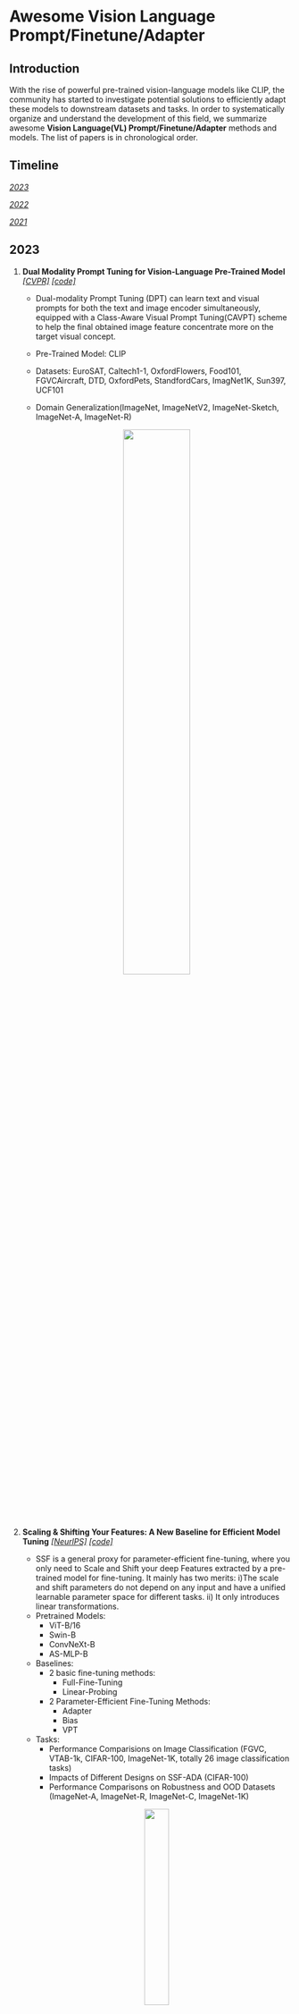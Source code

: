 # Awesome Vision Language Prompt/Finetune/Adapter

## Introduction
With the rise of powerful pre-trained vision-language models like CLIP, the community has started to investigate potential solutions to efficiently adapt these models to downstream datasets and tasks. In order to systematically organize and understand the development of this field, we summarize awesome **Vision Language(VL) Prompt/Finetune/Adapter** methods and models. The list of papers is in chronological order.

## Timeline

[*2023*](#2023)

[*2022*](#2022)

[*2021*](#2021)

## 2023

1.  ****Dual Modality Prompt Tuning for Vision-Language Pre-Trained Model**** [*[CVPR]*](https://arxiv.org/abs/2208.08340) [*[code]*](https://github.com/fanrena/DPT)
    - Dual-modality Prompt Tuning (DPT) can learn text and visual prompts for both the text and image encoder simultaneously, equipped with a Class-Aware Visual Prompt Tuning(CAVPT) scheme to help the final obtained image feature concentrate more on the target visual concept.
    
    - Pre-Trained Model: CLIP
    
    - Datasets: EuroSAT, Caltech1-1, OxfordFlowers, Food101, FGVCAircraft, DTD, OxfordPets, StandfordCars, ImagNet1K, Sun397, UCF101
    
    - Domain Generalization(ImageNet, ImageNetV2, ImageNet-Sketch, ImageNet-A, ImageNet-R) 
    <p align="center"><img width="50%" src="https://github.com/Hodasia/Awesome-Vision-Language-Finetune/blob/main/img/Untitled.png" /></p>
    
2.  ****Scaling & Shifting Your Features: A New Baseline for Efficient Model Tuning**** [*[NeurlPS]*](https://arxiv.org/abs/2210.08823) [*[code]*](https://github.com/dongzelian/SSF) 
    - SSF is a general proxy for parameter-efficient fine-tuning, where you only need to Scale and Shift your deep Features extracted by a pre-trained model for fine-tuning. It mainly has two merits: i)The scale and shift parameters do not depend on any input and have a unified learnable parameter space for different tasks. ii) It only introduces linear transformations.
    - Pretrained Models:
        - ViT-B/16
        - Swin-B
        - ConvNeXt-B
        - AS-MLP-B
    - Baselines:
        - 2 basic fine-tuning methods:
            - Full-Fine-Tuning
            - Linear-Probing
        - 2 Parameter-Efficient Fine-Tuning Methods:
            - Adapter
            - Bias
            - VPT
    - Tasks:
        - Performance Comparisions on Image Classification (FGVC, VTAB-1k, CIFAR-100, ImageNet-1K, totally 26 image classification tasks)
        - Impacts of Different Designs on SSF-ADA (CIFAR-100)
        - Performance Comparisons on Robustness and OOD Datasets (ImageNet-A, ImageNet-R, ImageNet-C, ImageNet-1K)
    <p align="center"><img width="30%" src="https://github.com/Hodasia/Awesome-Vision-Language-Finetune/blob/main/img/Untitled%201.png" /></p>
    
3.  ****Debiasing Vision-Language Models via Biased Prompts**** [*[arXiv]*](https://arxiv.org/abs/2302.00070) [*[code]*](https://github.com/chingyaoc/debias_vl)
    - Debias_VL is a general approach for self-debiasing foundation vision-language models by projecting out biased directions in the text embedding.
    
    - Pre-Trained Model: CLIP
    
    - Experiments
    
        - Discriminative models(zero-shot classifier, text-image retrieval)
        
        - Generative models(text-to-image)

    <p align="center"><img width="50%" src="https://github.com/Hodasia/Awesome-Vision-Language-Finetune/blob/main/img/Untitled%202.png" /></p>

4.  ****PLOT: Prompt Learning with Optimal Transport for Vision-Language Models**** [*[ICLR]*](https://arxiv.org/abs/2210.01253) [*[code]*](https://github.com/CHENGY12/PLOT)
    - PLOT is a prompt model based on CLIP and CoOp that uses optimal transport (OT) theory and two-stage optimization to learn multiple comprehensive prompts for describing different features of a category.
    - Pretrained Model: 
        - CLIP
        - CoOp
    - Task: 
        - few-shot recognition (Caltech101, ImageNet, OxfoldPets, StanfordCars, Flowers102, Food101, FGVCAircraft, DTD,  EuroSAT, UCF101, sun397)
        - domain generalization (ImageNet, ImageNetV2, ImageNet-Sketch, ImageNet-A, ImageNet-R).
    
    <p align="center"><img width="50%" src="https://github.com/Hodasia/Awesome-Vision-Language-Finetune/blob/main/img/Untitled%203.png" /></p>
    
5. ****VoLTA: Vision-Language Transformer with Weakly-Supervised Local-Feature Alignment**** [*[arXiv]*](https://arxiv.org/abs/2210.04135)
    - VoLTA (Vision-Language Transformer with weakly-supervised local-feature Alignment) is only utilizes image-caption data but achieves fine-grained region-level image understanding, eliminating the use of expensive box annotations.
    
    - Foundational Objective: Barlow Twins
    
    - Pre-Training & Downstream datasets: COCO, ImageNet, VOC07, LVIS, NLVR, Flicker30k
    
    <p align="center"><img width="50%" src="https://github.com/Hodasia/Awesome-Vision-Language-Finetune/blob/main/img/Untitled%204.png" /></p>
    
6. ****CLIP-ViP: Adapting Pre-trained Image-Text Model to Video-Language Representation Alignment**** [*[ICLR]*](https://arxiv.org/abs/2209.06430) [*[code]*](https://github.com/microsoft/XPretrain/tree/main/CLIP-ViP)
    - CLIP-ViP model is proposed in three aspects:
    
        - adopt an image captioning model instead of using video captioning model
        
        - equip with Video Proxy mechanism
        
        - use Omnisource Cross-modal Learning(OCL)
    - Preliminary:
    
        - post-pretraining with different data-scale
        
        - pre-trained models: CLIP-ViT-B/32, CLIP4Clip
            
        - dataset: WebVid-2.5M, HD-VILA-100M, HD-VILA-10M, MSR-VTT
            
    - language domain gap with downstream data
        
        - datasets: MSR-VTT, DiDeMo, HD-VILA-100M, webVid-2.5M, MS-COCO, Conceptual Caption 12M
            
        - pre-trained model: CLIP
    - Tasks:
    
        - Video-Text Post-Pretrainig(HD-VILA-100M)
        
        - Fine-tuning Training(MSR-VTT, DiDeMo, LSMDC, ActivityNet)
    
    <p align="center"><img width="50%" src="https://github.com/Hodasia/Awesome-Vision-Language-Finetune/blob/main/img/Untitled%205.png" /></p>
    
7. ****SgVA-CLIP: Semantic-guided Visual Adapting of Vision-Language Models for Few-shot Image Classification**** [*[arXiv]*](https://arxiv.org/abs/2211.16191)
    - Semantic-Guided Visual Adapting (SgVA) extends vision-language pre-trained models to produce discriminative adapted visual features with the guidance of the fine-grained cross-modal knowledge learned by the pre-trained model.
    
    - Baselines and Benchmarks
    
        - PEMnE-BMS\*, HCTransformers, CLIP_LP+LN, P>M>F, cluster-FSL, PT+MAP, EPNet and EASY(miniImagenet and tieredImagenet)
        
        - Zero-shot CLIP, CoOp, CLIP-Adapter, ProGrad(ImageNet, StandfordCars, UCF101, Caltech101, Flowers102, SUN397, DTD, EuroSAT, FGVCAircraft, OxfordPets, Food101)
    
    <p align="center"><img width="50%" src="https://github.com/Hodasia/Awesome-Vision-Language-Finetune/blob/main/img/Untitled%206.png" /></p>
    
8. ****Understanding and Mitigating Overfitting in Prompt Tuning for Vision-Language Models**** [*[arXiv]*](https://arxiv.org/abs/2211.02219) [*[code]*](https://tinyurl.com/mpe64f89)
    - Subspace Prompt Tuning(SubPT) and Novel Feature Learner(NFL) boost the performance of CoOp and outperform the state-of-art CoCoOp approach
    
        - SubPT projects the gradients in back-propagation onto the low-rank subspace spanned by the early-stage gradient flow eigenvectors durning the entire training process and successfully eliminate the overfitting problem.
        
        - NFL enhances the generalization ability of the learned prompts onto novel categories beyond the training set, needless of image training data.
        
    - Pre-Trained Model: CoOp
    
    - Tasks:
    
        - Datasets(ImageNet, Caltech101, Oxford Pets, Stanford Cars, Flowers 102, Food 101, FGVC Aircraft, SUN 397, DTD, EuroSAT, UCF 101)
        
        - Base-to-Novel Generalization(first half of categories as base classes and the second half as novel classes within each dataset)
        
        - Domain Generalization(source domain: ImagNet, target domain: ImageNet-V2, ImageNet-Sketch, ImageNet-A, ImageNet-R)
    
    <p align="center"><img width="50%" src="https://github.com/Hodasia/Awesome-Vision-Language-Finetune/blob/main/img/Untitled%207.png" /></p>
    
9. ****Re-ViLM: Retrieval-Augmented Visual Language Model for Zero and Few-Shot Image Captioning**** [*[arXiv]*](https://arxiv.org/abs/2302.04858)
    - Retrieval-augmented Visual Language Model (Re-ViLM) supports retrieving the relevant knowledge from the external database for zero and in-context few-shot image-to-text generations.
    
    - Baseline: Flamingo
    
    - Benchmarks: MSCOCO, Flickr30k, NoCaps 
    
    <p align="center"><img width="50%" src="https://github.com/Hodasia/Awesome-Vision-Language-Finetune/blob/main/img/Untitled%208.png" /></p>
    
10. ****VoP: Text-Video Co-operative Prompt Tuning for Cross-Modal Retrieval**** [*[CVPR]*](https://arxiv.org/abs/2211.12764) [*[code]*](https://github.com/bighuang624/VoP)
    - Text-Video Co-operative Prompt Tuning is an end-to-end framework with both video and text prompts introducing, offering position-specific, context-specific and function-specific video prompt.
    
    - Pre-Trained Model: CLIP
    
    - Benchmarks: MSR-VTT, DiDeMo, ActivityNet, LSMDC
    
    <p align="center"><img width="50%" src="https://github.com/Hodasia/Awesome-Vision-Language-Finetune/blob/main/img/Untitled%209.png" /></p>
    
11. ****Contrastive Prompt Tuning Improves Generalization in Vision-Language Models**** [*[ICLR]*](https://openreview.net/forum?id=g4JB0ksCrKe)
    - Contrastive Prompt Tuning(CPT) can augment the standard cross-entropy loss with two additional contrastive loss terms driven by a hypothesis that contrastive losses can improve generalization by making the model output invariant to small input perturbations.
    
    - Pre-Trained Model: CLIP
    
    - Datasets:ImageNet, Caltech101, OxfordPets, StanfordCars, Flowers102, Food101, FGVCAircraft, SUN397, DTD, DuroSAT, UCF101, ImageNetV2, ImageNet-Sketch, ImageNet-A, ImageNet-R
    
    - Baselines: Zero-shot CLIP, CoOp, CoCoOp, CLIP-Adapter, Tip-Adapter
    
    <p align="center"><img width="50%" src="https://github.com/Hodasia/Awesome-Vision-Language-Finetune/blob/main/img/Untitled%2010.png" /></p>
    
12. ****Vision Transformer Adapter for Dense Predictions**** [*[ICLR]*](https://arxiv.org/abs/2205.08534) [*[code]*](https://github.com/czczup/ViT-Adapter)
    - Vision Transformer Adapter(ViP-Adapter) introduces vision-specific inductive biases into the plain ViT (3 tailored modules: spatial prior, spatial feature injector, multi-scale feature extractor) and develops an adapter to close the performance gap between the plain ViT and vision-specific backbones for dense prediction tasks.
    
    - Backbone: Plain ViT
    
    - Benchmarks: MMDetection, COCO, ADE20K
    
    <p align="center"><img width="50%" src="https://github.com/Hodasia/Awesome-Vision-Language-Finetune/blob/main/img/Untitled%2011.png" /></p>
    
13. ****T2I-Adapter: Learning Adapters to Dig out More Controllable Ability for Text-to-Image Diffusion Models**** [*[arXiv]*](https://arxiv.org/abs/2302.08453) [*[code]*](https://github.com/TencentARC/T2I-Adapter)
    - T2I-Adapter can well align the internal knowledge of T2I models and external control signals with a low training cost, providing more accurate controllable guidance to existing T2I models while not affecting their original generation ability.
    
    - Pre-Trained Model: Stable Diffusion (SD)
    
    - Tasks:
    
        - Sketch Map: COCO
        
        - Semantic Segmentation Map: COCO_Stuff
        
        - Keypoints Map: LAION-AESTHETICS, MMPose
    
    <p align="center"><img width="50%" src="https://github.com/Hodasia/Awesome-Vision-Language-Finetune/blob/main/img/Untitled%2012.png" /></p>
    
14. ****Debiased Fine-Tuning for Vision-language Models by Prompt Regularization**** [*[arXiv]*](https://arxiv.org/abs/2301.12429)
    - Prompt Regularization(ProReg)can fine-tune the resultant model, neither biased towards the pretrained knowledge which is represented with the “soft“ label of the downstream data nor towards the downstream knowledge which is formulated as the ground-truth annotations in downstream tasks.
    
    - Pre-Trained Models: CLIP, ViLT
    
    - Tasks:
    
        - image classification: BAR, NICO, PACS, DomainNet
        
        - visual question answering: VQA-CP
    
    <p align="center"><img width="50%" src="https://github.com/Hodasia/Awesome-Vision-Language-Finetune/blob/main/img/Untitled%2013.png" /></p>
    
15. ****Fine-tuned CLIP Models are Efficient Video Learners**** [*[CVPR]*](https://arxiv.org/abs/2212.03640) [*[code]*](https://github.com/muzairkhattak/ViFi-CLIP)
    - Video Finetuned CLIP (ViFi-CLIP) is a simple but strong baseline for adapting image-based CLIP to video-specific tasks and also proposes a two-stage ‘bridge and prompt‘ approach to first bridge the modality gap through fine-tuning followed by prompt learning in both visual and language branches of the CLIP model for low-data regimes.
    
    - Pre-Trained Model: ViT-B/16 based CLIP
    
    - Benchmarks: Kinetics-400 and 600, HMDB-51, UCF-101, Something Something V2(SSv2) 
    
    <p align="center"><img width="30%" src="https://github.com/Hodasia/Awesome-Vision-Language-Finetune/blob/main/img/Untitled%2014.png" /></p>
16. ****Multimodality Helps Unimodality: Cross-Modal Few-Shot Learning with Multimodal Models**** [*[CVPR]*](https://arxiv.org/abs/2301.06267) [*[code]*](https://github.com/linzhiqiu/cross_modal_adaptation)
    - The cross-modal adaptation approach treats examples from different modalities as additional few-shot examples, encoding different modalities to the same representation space.
    
    - Pre-trained Models:
    
        - CLIP
        
        - AudioCLIP
        
    - Task:
    
        - Vision-Language Adaption(Caltech101, OxfordPets, StanfordCars, Flowers102, Food101, FGVCAircraft, SUN397, DTD, EuroSAT, UCF101)
        
        - Vision-Audio Adaption(ImageNet, ESC-50)
    <p align="center"><img width=50% src="https://github.com/linzhiqiu/cross_modal_adaptation/blob/main/assets/methodology.png" /></p>
17. ****Not All Features Matter: Enhancing Few-Shot CLIP with Adaptive Prior Refinement**** [*[arXiv]*](https://arxiv.org/pdf/2304.01195.pdf)[*[code]*](https://github.com/yangyangyang127/APE)
    - Adaptive Prior Refinement method (APE) directly utilizes the refined cache model for inference and explore the trilateral affinities  between the text image, the refined cache model and textual representations for robust training-free recognition.
    
    - Training-required APE-T simply trains lightweight category residuals on top other than costly fine-tuning the entire cache model.
    
    - Pre-Trained Models:
    
        - CLIP
        
        - CoOp
        
        - Tip-Adapter
        
    - Tasks
    
        - Comprehensive Evaluation(ImageNet, Caltech101, DTD, EuroSAT, FGVCAircraft, Flowers102, Food101, OxfordPets, StandfordCars, SUN397, UCF101)
        
        - Generalization Ability(ImageNet-V2, ImageNet-Sketch)
    <p align="center"><img width=50% src="https://github.com/yangyangyang127/APE/raw/main/framework.png" /></p>
18. ****Exploring Vision-Language Models for Imbalanced Learning**** [*[arXiv]*](https://arxiv.org/pdf/2304.01457.pdf) [*[code]*](https://github.com/Imbalance-VLM/Imbalance-VLM)
    - Imbalance-VLM uses supervised imbalanced methods in conjunction with VLMs to improve the performance of VLMs on tail classes, incorporating lightweight decoder after the ViT of VLMs to save memory and capture subtle features for tail classes.
    
    - Pre-Trained Models:
    
        - CLIP
        
        - Laion-CLIP
        
    - Datasets(ImageNet-LT, Places-LT, iNaturalist2018)
    <p align="center"><img width=50% src="https://github.com/Imbalance-VLM/Imbalance-VLM/raw/master/main-figure.png" /></p>
19. ****Prompt Pre-Training with Twenty-Thousand Classes for Open-Vocabulary Visual Recognition**** [*[arXiv]*](https://arxiv.org/pdf/2304.04704.pdf) [*[code]*](https://github.com/amazon-science/prompt-pretraining)
    - POMP is a memory and computation efficient model and enables the learned prompt to condense semantic information for a rich set of visual concepts with over twenty-thousand classes.
    
    - Backbone: CLIP(ViT/B-16)
    
    - Dataset: ImageNet-21K
    <p align="center"><img width=50% src="https://github.com/amazon-science/prompt-pretraining/raw/main/docs/main_figure.png" /></p>
20. ****Chain of Thought Prompt Tuning for Vision-Language Models**** [*[arXiv]*] (https://arxiv.org/pdf/2304.07919.pdf)
    - Chain of Thought for prompt tuning combines visual and textual embeddings in vision domain and is consistent with the human learning paradigm, providing unique insight in vision domain.
    
    - Pre-Trained Model: CLIP
    
    - Datasets: ImageNet, Caltech101, OxfordPets, StanfordCars, Flowers102, Food101, FGVCAircraft, SUN39, UCF101, DTD, EuroSAT
    
    - Tasks
    
        - Base-to-New Generalization
        
        - Cross-dataset Evaluation
        
        - Domain Gneralization
        
        - Image-Text Retrieval
        
        - Visual Question Answering
    <p align="center"><img width="50%" src="https://github.com/Hodasia/Awesome-Vision-Language-Finetune/blob/main/img/Untitiled95.jpg" /></p>
21. ****Visual Instruction Tuning**** [*[arXiv]*](https://arxiv.org/pdf/2304.08485.pdf) [*[code]*](https://llava-vl.github.io/)
    - Large Language and Vision Assistant (LLaVA) is an end-to-end trained large multimodal model that connects the open-set visual  encoder of CLIP and large language models (LLM) for general purpose visual and language understanding.
    
    - Pre-Trained Model: CLIP
    
    - GPT-assisted Visual Instruction Data Generation: leverage language only GPT-4 or ChatGPT as the strong teacher to create instruction0following data involving visual content
    
        - Conversation
        
        - Detailed Description
        
        - Complex Reasoning
     <p align="center"><img width="50%" src="https://llava-vl.github.io/images/llava_arch.png" /></p>
22. ****Towards Robust Prompt on Vision-Language Models**** [*[arXiv]*](https://arxiv.org/pdf/2304.08479.pdf)
    - Robust Prompt Learning(ProL) improves robustness to both base and novel classes by integrating multi-scale features of an image into the prompt compared to existing in-context learning (IcoL) and ProL approaches, which is motivated by the robust multi-scale network architecture.
    
    - VLM: MEGMA(visual encoder NF_RN20x16 and language model GPT-Neo)
    
    - Datasets:
    
        - in-distribution data:ImageNet-1k
        
        - out-of-distribution(OOD) data: ImageNet-V2(re-collected ImageNet-like images), ImageNet-R(rendition images), ImageNet-C(natural corrupted images), ImageNet-S(sketch images), ImageNet-A(natural adversarial images)
    <p align="center"><img width="50%" src="https://github.com/Hodasia/Awesome-Vision-Language-Finetune/blob/main/img/Untitled96.jpg" /></p>
    
23. ****Progressive Visual Prompt Learning with Contrastive Feature Re-formation**** [*[arXiv]*](https://arxiv.org/pdf/2304.08386.pdf)
    - Progressive Visual Prompt (ProVP) demonstrates the effectiveness of visual prompts in V-L pre-trained models. It also prevents the serious deviation of the prompted visual feature form CLIP visual feature distribution.
    
    - Pre-Trained Model: CLIP
    
    - Tasks:
    
        - Few-Shot Learning(train on 1,2,4,8,shots and test on full test sets)
        
        - Base-to-Novel Generalization(train on 16 shots )
        
        - Datasets(11 benchmarks:ImageNet, Caltech101, FGVCAircraft, Flowers102, Food101, OxfordPets, StandfordCars, EuroSAT, DTD, SUN397, UCF101)
    <p align="center"><img width="50%" src="https://github.com/Hodasia/Awesome-Vision-Language-Finetune/blob/main/img/Untitled97.jpg" /></p>
24.****Improving Visual Prompt Tuning for Self-supervised Vision Transformers**** [*[ICML]*](https://arxiv.org/pdf/2306.05067.pdf) [*[code]*](https://github.com/ryongithub/GatedPromptTuning)
  - The authors propose a simple yet effective method that learns a gate for each ViT block to adjust its intervention into the prompt tokens, with which prompt tokens are selectively influenced by blocks that require steering for task adaptation.
    
  - Tasks:
    
       - Image Classification:FGVC(CUB, Oxford Flowers, Stanford Cars, Stanford Dogs, NABirds), VTAB-1K(Natural, Specialized, Structured) benchmark
        
       - Semantic Segmentation: ADE20K benchmark and SETR-PUP segmentation model.
        
   - Self-supervised Vision Transformers: MAE, MoCo pretrained on ImageNet-1K
    <p align="center"><img width="30%" src="https://github.com/Hodasia/Awesome-Vision-Language-Finetune/blob/main/img/Untitled98.jpg" /></p>
    

## 2022

1. **Learning to Prompt for Continual Learning** [*[CVPR]*](https://arxiv.org/abs/2112.08654) [*[code]*](https://github.com/google-research/l2p)
    - Learning to dynamically prompt(L2P) is a novel continual learning framework based on prompts for continual learning, providing a new mechanism to tackle contiunal learning challenges through learning a prompt pool memory space, which are served as parameterized “instructions“ for pre-trained models to learn tasks sequentially.
    
    - Datasets
    
        - class-incremental setting: Split CIFAR-100, CIFAR-10, MNIST, Fashion-MNIST, SVHN, notMNIST
        
        - domain-incremental setting: CORe50
        
        - task-agnostic setting: Gaussian scheduled CIFAR-100
    
    <p align="center"><img width="50%" src="https://github.com/Hodasia/Awesome-Vision-Language-Finetune/blob/main/img/Untitled%2015.png" /></p>
    
2. **Visual Prompt Tuning** [*[ECCV]*](https://arxiv.org/abs/2203.12119) [*[code]*](https://github.com/kmnp/vpt)
    - Visual Prompt Tuning (VPT) introduces a small amount of task-specific learnable parameters into the input space while freezing the entire pre-trained Transformer backbone during downstream training.
    
    - Pre-trained Model: Vision Transformers(ViT) and Swin Transformers(Swin)
    
    - Tasks:
    
        - FGVC(5 benchmarked Fine-Grained Visual Classification): CUB-200-2011, NABirds, Oxford Flowers, Stanford Dogs, Stanford Cars
        
        - VTAB-1k(19 diverse visual classification): Natural, Specialized and Structured Groups.
    
    <p align="center"><img width="50%" src="https://github.com/Hodasia/Awesome-Vision-Language-Finetune/blob/main/img/Untitled%2016.png" /></p>
    
3. **Unified Vision and Language Prompt Learning** [*[CVPR]*](https://arxiv.org/abs/2210.07225) [*[code]*](https://github.com/yuhangzang/UPT)
    - Unified Prompt Tuning(UPT) learns a tiny neural network to jointly optimize prompts across different modalities and thus presents a unified prompt method for VL models to tune both visual and text modality representations.
    
    - Baselines: Zero-shot CLIP, Single-modal Prompt Tuning(CoOp, CoCoOp, VPT)
    
    - Tasks:
    
        - Few-Shot Learning(ImageNet, Caltech101, OxfordPets, StanfordCars, Flowers102, Food101, FGVC-Aircraft, SUN397, UCF101, DTD, EuroSAT)
        
        - Domain Generalization(ImageNet, ImageNet-V2, ImageNet-Sketch, ImageNet-A, ImageNet-R)
    
    <p align="center"><img width="50%" src="https://github.com/Hodasia/Awesome-Vision-Language-Finetune/blob/main/img/Untitled%2017.png" /></p>
    
4. ****AdaptFormer: Adapting Vision Transformers for Scalable Visual Recognition**** [*[NeurlPS]*](https://arxiv.org/abs/2205.13535) [*[code]*](https://github.com/ShoufaChen/AdaptFormer)
    - AdaptFormer can adapt vision transformers to a large variety of downstream visual recognition tasks and avoid catastrophic interference with each other.It also introduces lightweight modules that only add less that 2% extra parameters to a ViT.
    
    - Pre-Trained Backbone:
    
        - Vision Transformer(ViT)
        
        - Image:supervised pre-trained model(ImageNet-21k), self0supervised model(MAE)
        
        - Video: supervised and self-supervised pre-trained models(VideoMAE)
        
    - Downstream tasks:
    
        - Image Domain(CIFAR-100, SVHN, Food-101)
        
        - Video domain(SSv2, HDMB51)
    
    <p align="center"><img width="50%" src="https://github.com/Hodasia/Awesome-Vision-Language-Finetune/blob/main/img/Untitled%2018.png" /></p>
    
5. ****Neural Prompt Search**** [*[arXiv]*](https://arxiv.org/abs/2206.04673) [*[code]*](https://github.com/ZhangYuanhan-AI/NOAH)
    - The concept of Neural Prompt Search (NOAH) is a novel approach that learns, for large vision models like Adapter, LoRA and VPT, the optimal design of prompt modules through a neural architecture search (NAS) algorithm, specifically for each downstream dataset.
    
    - Baselines:
    
        - Adapter(language models)
        
        - LoRA(language models)
        
        - VPT(vision models)
        
    - Tasks:
    
        - VTAB-1k(clustered into Natural Specialized and Structured groups)
        
        - Few-shot learning(Food101, OxfordFlowers102, StandfordCars, OxfordPets, FGVCAircraft)
        
        - Domain Generalization(ImageNet, ImageNetV2, ImageNet-Sketch, ImageNet-A, ImageNet-R)
    
    <p align="center"><img width="50%" src="https://github.com/Hodasia/Awesome-Vision-Language-Finetune/blob/main/img/Untitled%2019.png" /></p>
    
6. ****Convolutional Bypasses Are Better Vision Transformer Adapters**** [*[arXiv]*](https://arxiv.org/abs/2207.07039) [*[code]*](https://github.com/JieShibo/PETL-ViT)
    - Convolutional Bypasses(Convpass) is an effective parameter-efficient transfer learning(PETL)method which leverages trainable convolutional blocks as bypasses to adapt pretrained ViT to downstream visual tasks.
    
    - Tasks
    
        - Transfer Learning
        
            - Datasets: VTAB-1K
            
            - Baselines: Full finetuning, Linear evaluation, VPT, Adapter, Adaptformer, LoRA, NOAH
            
        - Few-Shot Learning(FGVCAircraft, OxfordPets, Food101, StanfordCars, OxfordFlowers102)
        
        - Domain Generalization
        
            - Datasets:ImageNet-1K, ImageNet-V2, ImageNet-Sketch, ImageNet-A, ImageNet-R
            
            - Baselines: CLIP, CoOp, CoCoOp, Tip-Adapter-F
    <table><tr>
        <td>
            <img src="https://github.com/Hodasia/Awesome-Vision-Language-Finetune/blob/main/img/Untitled%2020.png" border=0/></p>
        </td>
        <td>
            <img src="https://github.com/Hodasia/Awesome-Vision-Language-Finetune/blob/main/img/Untitled%2021.png" border=0/></p>
        </td>
    </tr></table>
         
7. ****Conv-Adapter: Exploring Parameter Efficient Transfer Learning for ConvNets**** [*[arXiv]*](https://arxiv.org/abs/2208.07463)
    - Conv-Adapter is a light-weight and plug-and-play PET module designed for ConvNets in CV tasks,  along with four adapting variants and following tow design dimensions - transferability and parameter efficiency.
    
    - Tasks:
    
        - Datasets:VTAB-1k and FGVC
        
        - Transferability: Full Fine-tuning, Linear Probing Bias Tuning, Visual Prompt Tuning
        
        - Universality: ResNet50, ConvNext-B, ConvNext-L, CLIP MoCov3
        
        - Few-shot Classification:ResNet50, ConvNext-B
        
        - Object Detection and Semantic Segmentation: ResNet50, ConvNext-S
    
    <p align="center"><img width="50%" src="https://github.com/Hodasia/Awesome-Vision-Language-Finetune/blob/main/img/Untitled%2022.png" /></p>
    
8. ****ST-Adapter: Parameter-Efficient Image-to-Video Transfer Learning**** [*[NeurlPS]*](https://arxiv.org/abs/2206.13559) [*[code]*](https://github.com/linziyi96/st-adapter)
    - Parameter-effiicient Spatio-Temporal Adapter(ST-Adapter) is capable of extracting and leveraging the pre-trained knowledge of a large image model to achieve superior video understanding at a small parameter cost while is also easy to implement and friendly to deployment by grounding all the primitive on standard operators.
    
    - Datasets: Kinetics-400, Something-Something-v2, Epic-Kitchens-100
    
    - Pre-trained model: ViT
    
    <p align="center"><img width="50%" src="https://github.com/Hodasia/Awesome-Vision-Language-Finetune/blob/main/img/Untitled%2023.png" /></p>
    
9. ****Parameter-efficient Model Adaptation for Vision Transformers**** [*[arXiv]*](https://arxiv.org/abs/2203.16329)
    - The parameter-efficient model adaptation framework first selects submodules by measuring local intrinsic dimensions and then projects them into subspace for further decomposition via a novel Kronecker Adaptation(KAdaptation) method.
    
    - Baselines: ViTs
    
    - Tasks:
    
        - Few-shot: ELEVATER benchmark
        
        - full-shot: CIFAR10, CIFAR100, SUN397, DTD, STL10, FGVCAircraft, FER2013
    
    <p align="center"><img width="50%" src="https://github.com/Hodasia/Awesome-Vision-Language-Finetune/blob/main/img/Untitled%2024.png" /></p>
    
10. ****VL-Adapter: Parameter-Efficient Transfer Learning for Vision-and-Language Tasks**** [*[CVPR]*](https://arxiv.org/abs/2112.06825) [*[code]*](https://github.com/ylsung/VL_adapter)
    - The authors benchmark different types of parameter-efficient training techniques(Adapter, Hyperformer and Compacter) for diverse challenging downstream image-text and video-text tasks and analyze the freezing CLIP.
    
    - V&L Models: VL-BART, VL-T5
    
    - Datasets:
    
        - image-text: VQAv2, GQA, NLVR2, MSCOCO
        
        - video-text: VALUE, TVQA, How2QA, TVC, YC2C
    
    <p align="center"><img width="50%" src="https://github.com/Hodasia/Awesome-Vision-Language-Finetune/blob/main/img/Untitled%2025.png" /></p>
    
11. ****Prompt Vision Transformer for Domain Generalization**** [*[arXiv]*](https://arxiv.org/abs/2208.08914)
    - Domain generalization algorithm DoPrompt for vision transformers with Domain Prompt Learning(DPL) and Prompt Adatper Learning(PAL) embed the knowledge of source domains in domain prompts for target domain prediction.
    
    - Baseline: ERM with ViT backbone
    
    - Datasets: PACS, VLCS, OfficeHome, DomainNet
    
    <p align="center"><img width="50%" src="https://github.com/Hodasia/Awesome-Vision-Language-Finetune/blob/main/img/Untitled%2026.png" /></p>     
12. ****Visual Prompt Tuning for Generative Transfer Learning**** [*[arXiv]*](https://arxiv.org/abs/2210.00990)
    - Generative visual transfer learning framework for vision transformers with prompt tuning proposes a prompt token generator design and a prompt engineering method for image synthesis.
    
    - Tasks
    
        - Baselines: GAN-based generative transfer learning methods
        
        - Generative Transfer on visual task adaptation benchmark(VTAB):Caltech-101, CIFAR-100, SUN397, SVHN, Flowers102, Pet, DTD, EuroSAT, Resisc45, Patch Camelyon, Diabetic Retinopathy, Kitti, Smallnorb (azimuth, elevation), Dsprites (x position, orientation), Clevr (object distance, count), DMLab
        
        - Few-shot Generative Transfer
        
            - NAR transformer
            
            - Dataset: Places, ImageNet, Animal Face
    
    <p align="center"><img width="30%" src="https://github.com/Hodasia/Awesome-Vision-Language-Finetune/blob/main/img/Untitled%2027.png" /></p>
    
13. ****Learning Domain Invariant Prompt for Vision-Language Models**** [*[arXiv]*](https://arxiv.org/abs/2212.04196)
    - MetaPrompt directly generates domain invariant prompt generalizable to unseen domains  by proposing a episodic prompt tuning algorithm.
    
    - Pre-trained model: CLIP
    
    - Tasks:
    
        - base-to-new generalization: ImageNet, Caltech101, OxfordPets, StanfordCars, Flowers102, Food101, FGVCAircraft, SUN397, UCF101, DTD, EuroSAT
        
        - conventional domain generalization: DomainBed(VLCS, PACS, OfficeHome, DomainNE)
    
    <p align="center"><img width="50%" src="https://github.com/Hodasia/Awesome-Vision-Language-Finetune/blob/main/img/Untitled%2028.png" /></p>
    
14. ****Domain-Unified Prompt Representations for Source-Free Domain Generalization**** [*[arXiv]*](https://arxiv.org/abs/2209.14926) [*[code]*](https://github.com/muse1998/Source-Free-Domain-Generalization)
    - Source-free domain generalization(SFDG) method achieves domain generalization(DG) for visual tasks by learning domain-unified text encodings.
    
    - Pretrained Model: CLIP
    
    - Dataset: PACS, VLCS, OfficeHome, TerraIncognita, DomainNet
    
    <p align="center"><img width="50%" src="https://github.com/Hodasia/Awesome-Vision-Language-Finetune/blob/main/img/Untitled%2029.png" /></p>
    
15. ****Prompt-Matched Semantic Segmentation**** [*[arXiv]*](https://arxiv.org/abs/2208.10159)
    - Stage-wise Prompt-Matched Framework is proposed to effectively and efficiently fine-tune those pre-trained foundation backbones with frozen parameters.Plus, a lightweight SPM is introduced to progressively learn reasonable visual prompts between different stages of the backbone through a recurrent mechanism.
    
    - Downstream Datasets: ADE20k, Vaihingen, CHASE-DB1, STARE
    
    - Backbone Network: ReNet-101(pretrained on ImageNet-1K)
    
    <p align="center"><img width="50%" src="https://github.com/Hodasia/Awesome-Vision-Language-Finetune/blob/main/img/Untitled%2030.png" /></p>
    
16. ****Visual Prompting via Image Inpainting**** [*[arXiv]*](https://arxiv.org/abs/2209.00647)
    - The authors provide a new dataset that allows a model to learn grid structures which are given a few examples of task inputs and outputs and a query image without any labeling, task descriptions, or any additional information about the grid structure.
    
    - Models and Baselines: VQGAN, BEiT, MAE 
    
    <p align="center"><img width="50%" src="https://github.com/Hodasia/Awesome-Vision-Language-Finetune/blob/main/img/Untitled%2031.png" /></p>
    
17. ****Unleashing the Power of Visual Prompting At the Pixel Level**** [*[arXiv]*](https://arxiv.org/abs/2212.10556) [*[code]*](https://github.com/UCSC-VLAA/EVP)
    - Enhanced Visual Prompting(EVP) includes two designs: first, the authors treat the prompt as an extra and independent learnable component. Second, they re-introduce input diversity and gradient normalization which often used in building transferable adversarial examples into visual prompting.
    
    - Baselines:
    
        - TP (text prompting)=zero-shot in CLIP
        
        - VP,
        
        - VPT,
        
        - LP (linear probing): uses a linear layer as the classification head
        
        - FT (fully fine-tuning):updates all parameters of the backbone and the classification head
        
    - Datasets:
    
        - classification datasets: CIFAR100, CIFAR10, Flowers102, Food101, EuroSAT, SUN397, SVHN, DTD, OxfordPets, Resisc45, CLEVR, and DMLab
        
        - out-of-distribution datasets: Camelyon17, FMoW, and iWildCAM
        
        - corruption datasets: CIFAR100-C and CIFAR10-C
    
    <p align="center"><img width="50%" src="https://github.com/Hodasia/Awesome-Vision-Language-Finetune/blob/main/img/Untitled%2032.png" /></p>
    
18. ****Exploring Visual Prompts for Adapting Large-Scale Models**** [*[arXiv]*](https://arxiv.org/abs/2203.17274) [*[code]*](http://hjbahng.github.io/visual_prompting)
    - The authors demonstrates that visual prompting is particularly effective for CLIP and robust to distributions shift, achieving performance competitive with standard linear probes.
    
    - Pre-trained Models:
    
        - Instagram-pretrained ResNeXt (Instagram)
        
        - Big Transfer (BiT-M)
        
        - ResNet trained on ImageNet-1k (RN50)
        
        - CLIP
        
    - Baselines:fine-tuning, linear probes, and text prompting (i.e., zero-shot transfer)
    
    - Datasets
    
        - CIFAR100, CIFAR10, Flowers102, Food101, EuroSAT, SUN397, DTD, UCF101, SVHN , OxfordPets, Resisc45, and CLEVR
        
        - 3 image classification datasets in WILDS: Camelyon17, FMoW, and iWildCAM
    
    <p align="center"><img width="50%" src="https://github.com/Hodasia/Awesome-Vision-Language-Finetune/blob/main/img/Untitled%2033.png" /></p>
    
19. ****Visual Prompt Tuning for Test-time Domain Adaptation**** [*[arXiv]*](https://arxiv.org/abs/2210.04831)
    - To tackle the test-time adaptation(TTA) problem, Data-efficient Prompt Tuning(DePT) is proposed with 2 key ingredients: first, visual prompts are plugged into the ViT and only tunes source-initialized prompts during adaptation. Second, DePT bootstraps the source representation to the target domain by memory bank-based online pseudo-labeling.
    
    - Domain Adaptation Benchmarks:
    
        - VisDA-C
        
        - ImageNet-C
        
        - DomainNet-126
        
    - Backbone: ViT-B
    
    - Baselines
    
        - UDA: DANN, CDAN, CAN, SWD, MCC
        
        - TTA: Tent, SHOT, CFA, AdaContrast
    
    <p align="center"><img width="50%" src="https://github.com/Hodasia/Awesome-Vision-Language-Finetune/blob/main/img/Untitled%2034.png" /></p>
    
20. ****Test-Time Prompt Tuning for Zero-Shot Generalization in Vision-Language Models**** [*[NeurlPS]*](https://arxiv.org/abs/2209.07511) [*[code]*](https://azshue.github.io/TPT)
    - Test-Time Prompt Tuning (TPT）can learn adaptive prompt on the fly with a single test sample in a zero-shot manner, and confidence selection is a simple plug-and-play module of TPT for image classification.
    
    - Pre-Trained Model: CLIP
    
    - Tasks:
    
        - Robustness to Natural Distribution Shifts: ImageNet-V2, ImageNet-A, ImageNet-R, ImageNet-Sketch
        
        - Cross-Datasets Generalization: Flower102, OxfordPets,  SUN397, DTD, Food101,StanfordCars, Aircraft, UCF101, EuroSAT, Caltech101
        
        - Contest-dependent Visual Reasoning on Bongard-HOI
    
    <p align="center"><img width="50%" src="https://github.com/Hodasia/Awesome-Vision-Language-Finetune/blob/main/img/Untitled%2035.png" /></p>
    
21. ****Prompt Generation Networks for Efficient Adaptation of Frozen Vision Transformers**** [*[arXiv]*](https://arxiv.org/abs/2210.06466) [*[code]*](https://github.com/jochemloedeman/PGN)
    - Prompt Generation Network (PGN) generates input-dependent visual prompts by sampling  items from a learned Token Library.
    
    - Pre-Trained Model: CLIP
    
    - Datasets: CIFAR100&CIFAR10, Oxford Flowers, Food101, EuroSAT, SUN397, UCF101, SVHN, Oxford-IIIT Pets, DTD, RESISC, CLEVR
    
    <p align="center"><img width="50%" src="https://github.com/Hodasia/Awesome-Vision-Language-Finetune/blob/main/img/Untitled%2036.png" /></p>
    
22. **Multitask Vision-Language Prompt Tuning** [*[arXiv]*](https://arxiv.org/abs/2211.11720) [*[code]*](https://github.com/sIncerass/MVLPT)
    - Multitask vision-language prompt tuning (MVLPT) framework incorporates cross-task knowledge into prompt tuning for vision-language models, incuding multitask prompt initialization and multitask prompt adaptation.
    
    - Pre-Trained Model: CLIP
    
    - Source Tasks: ImageNet, Caltech101, OxfordPets, StanfordCars, Flowers102, Food101, FGVCAircraft, SUN397, UDF101, DTD, EuroSAT
        
    - Target Tasks: 12 non-overlapped tasks in ELEVATER as Hateful Memes, PatchCamelyon, Rendered-SST2, KITTI Distance, FER 2013, CIFAR-10/100, VOC 2007 Classification, Country-211, MNIST, GTSRB, and Resisc45
    
    <p align="center"><img width="50%" src="https://github.com/Hodasia/Awesome-Vision-Language-Finetune/blob/main/img/Untitled%2037.png" /></p>
    
23. ****Prompt Tuning with Soft Context Sharing for Vision-Language Models**** [*[arXiv]*](https://arxiv.org/abs/2208.13474)
    - Soft Context Sharing for Prompt Tuning(SoftCPT) can fine-tune pre-trained vision-language models on multiple target few-shot tasks, which consists of a novel meta network that transforms task name to prompt vector.
    
    - A new few-shot fashion classification dataset is constructed to test the effectiveness of multi-task prompt tuning in real industrial scenario.
    
    - Pre-Trained Model: CLIP
    
    - Datasets: General-10, Plant-6, Fashion-20
    
    <p align="center"><img width="50%" src="https://github.com/Hodasia/Awesome-Vision-Language-Finetune/blob/main/img/Untitled%2038.png" /></p>
    
24. ****Learning to Prompt for Vision-Language Models**** [*[IJCV]*](https://arxiv.org/abs/2109.01134) [*[code]*](https://github.com/KaiyangZhou/CoOp)
    - Based on continuous prompt learning and  provided 2 implementations that handle different tasks, Context Optimization(CoOp) models a prompt’s context words with learnable vectors while the entire pre-trained parameters are kept fixed, improving the deployment efficiency compared with proposed vision-language models.
    - Pretrained Models: CLIP
    - Tasks
        - Few-Shot Learning(ImageNet, Caltech101, OxfordPets, StanfordCars, Flowers102, Food101, FGVCAircraft, SUN397, DTD, EuroSAT, UCF101)
        - Domain Generalization(ImageNet, ImageNetV2, ImageNet-Sketch, ImageNet-A, ImageNet-R)
    
    <p align="center"><img width="50%" src="https://github.com/Hodasia/Awesome-Vision-Language-Finetune/blob/main/img/Untitled%2039.png" /></p>
    
25. ****Language-Aware Soft Prompting for Vision & Language Foundation Models**** [*[arXiv]*](https://arxiv.org/abs/2210.01115)
    - Language-Aware Soft Prompting (LASP) learning method enforces the learned prompts to be correctly classified with respect to the hand-engineered ones by means of a cross-entropy regularization loss. The authors also propose LASP+ by training LASP with virtual classes by including, during training, class names for which no visual samples are available.
    
    - Pre-Trained Model: CLIP
    
    - Datasets: ImageNet, Caltech101, Oxford-Pets, Stanford Cars, Flowers102, Food101, FGVC Aircraft, SUN397, DTD, EuroSAT  and UCF-101.
    
    <p align="center"><img width="50%" src="https://github.com/Hodasia/Awesome-Vision-Language-Finetune/blob/main/img/Untitled%2040.png" /></p>
    
26. ****Supporting Vision-Language Model Inference with Causality-pruning Knowledge Prompt**** [*[arXiv]*](https://arxiv.org/abs/2205.11100)
    - Causality-pruning Knowledge Prompt(CapKP) derives label-related semantic information by retrieving an ontological knowledge graph and introduces causality-pruning by following the first principle of Granger causality.
    
    - Few-Shot Learning
    
        - Datasets: ImageNet, Caltech101, StandfordCars, FGVCAircraft, Flowers102, OxfordPets, Food101, SUN397, UCF101, DTD, and EuroSAT
        
        - Baselines: CLIP, CoOp
        
    - Domain Generalization
    
        - Datasets: ImageNetV2, ImageNet-Sketch, ImageNet-A and ImageNet-R
    
    <p align="center"><img width="50%" src="https://github.com/Hodasia/Awesome-Vision-Language-Finetune/blob/main/img/Untitled%2041.png" /></p>
    
27. ****Learning to Prompt for Open-Vocabulary Object Detection with Vision-Language Model**** [*[CVPR]*](https://arxiv.org/abs/2203.14940) [*[code]*](https://github.com/dyabel/detpro)
    - Detection prompt (DetPro) can learn continuous prompt representations for open-vocabulary object detection based on the pre-trained vision-language model equipped with a background interpretation scheme for negative proposal inclusion, which optimizes the embedding of negative proposals to be away from all other class embedding and a context grading scheme with tailored positive proposals, which tailors the prompt representation learning with different positive proposal sets corresponding to different context levels.
    
    - Pre-Trained Model: CLIP
    
    - Datasets: LVIS V1, Pascal VOC, COCO, Objects365
    
    <p align="center"><img width="50%" src="https://github.com/Hodasia/Awesome-Vision-Language-Finetune/blob/main/img/Untitled%2042.png" /></p>
    
28. **A Good Prompt Is Worth Millions of Parameters: Low-resource Prompt-based Learning for Vision-Language Models** [*[ACL]*](https://arxiv.org/abs/2110.08484) [*[code]*](https://github.com/woojeongjin/FewVLM)
    - FEWVLM is pre-train on a sequence-to-sequence transformer model with prefix language modeling (PrefixLM) and masked language modeling (MaskedLM) for prompt-based low-resource learning of VL tasks.
    
    - Visual Question Answering Tasks:
    
        - VQAv2, OKVQA, GQA
        
    - Image Captioning:
    
        - NoCaps, Flickr30k
        
    - Categoical Learning
    
        - miniImageNet
    
    <p align="center"><img width="50%" src="https://github.com/Hodasia/Awesome-Vision-Language-Finetune/blob/main/img/Untitled%2043.png" /></p>
    
29. ****Prompting through Prototype: A Prototype-based Prompt Learning on Pretrained Vision-Language Models**** [*[arXiv]*](https://arxiv.org/abs/2210.10841)
    - A method of prompting through prototype(PTP) on pretrained vision-language models (PVLMs) is a prototype-based prompting method which only updates parameters related to prompting while freezing the weights of PVLM.
    
    - Image Classification Datasets: Caltech101,  StanfordCars, OxfordPets ,UCF101, Food101, SUN397, FGVCAircraft
    
    - PVLM models: bi-encoder CLIP, single-encoder ViLT
    
    - Image Encoder Backbone: ViT-B/32
    
    <p align="center"><img width="50%" src="https://github.com/Hodasia/Awesome-Vision-Language-Finetune/blob/main/img/Untitled%2044.png" /></p>
    
30. ****Unsupervised Prompt Learning for Vision-Language Models**** [*[arXiv]*](https://arxiv.org/abs/2204.03649) [*[code]*](https://github.com/tonyhuang2022/UPL)
    - Unsupervised prompt learning (UPL) framework can avoid time-consuming prompt engineering and better adapt vision-language models (e.g. CLIP) for the downstream image recognition task.
    
    - Pre-Model: CLIP
    
    - Datasets:ImageNet , Caltech101, DTD, EuroSAT, FGVCAircraft, Food101, Flowers102, OxfordPets, SUN397, StandfordCars, UCF101
    
    <p align="center"><img width="50%" src="https://github.com/Hodasia/Awesome-Vision-Language-Finetune/blob/main/img/Untitled%2045.png" /></p>
    
31. ****Prompt Distribution Learning**** [*[CVPR]*](https://arxiv.org/abs/2205.03340)
    - Prompt Distribution Learning (ProDA) learns the soft prompts from a few downstream samples, discovering the task-related content with less bias than manual design and estimates a distribution over diverse and informative prompts to capture the variance of visual representations rather than learning one soft prompt.
    
    - Pre-Trained Model: CLIP
    
    - Datasets:
    
        - General Object Recognition: ImageNet-1k, CIFAR-10, CIFAR-100, STL10, Caltech-101
        
        - Fine-Grained Object Recognition: Oxford-IIIT Pets, Food-101, Stanford Cars, Oxford Flowers 102, and FGVC Aircraft
        
        - Remote Sensing Recognition: EuroSAT
        
        - Texture Recognition: DTD
    
    <p align="center"><img width="50%" src="https://github.com/Hodasia/Awesome-Vision-Language-Finetune/blob/main/img/Untitled%2046.png" /></p>
    
32. **Conditional Prompt Learning for Vision-Language Models** [*[CVPR]*](https://arxiv.org/abs/2203.05557) [*[code]*](https://github.com/KaiyangZhou/CoOp)
    - Conditional Context Optimization(CoCoOp) extends CoOp by further learning a lightweight neural network(Meta-Net) to generate for each image an input-conditional token(vector), allowing the gap between manual and learning-base prompts to be substantially reduced.
    - Pretrained Model: CLIP
    - Tasks:
        - Generalization from Base to New Classes(ImageNet, Caltech101, OxfordPets, StanfordCars, Flowers102, Food101, FGVCAircraft, SUN397, DTD, EuroSAT, UCF101)
        - Cross-Dataset Transfer(ImageNet, Caltech101, OxfordPets, StanfordCars, Flowers102, Food101, FGVCAircraft, SUN397, DTD, EuroSAT, UCF101)
        - Domain Generalization(ImageNet, ImageNetV2, ImageNet-Sketch, ImageNet-A, ImgaeNet-R)
    
    <p align="center"><img width="50%" src="https://github.com/Hodasia/Awesome-Vision-Language-Finetune/blob/main/img/Untitled%2047.png" /></p>
    
33. ****DenseCLIP: Language-Guided Dense Prediction with Context-Aware Prompting**** [*[CVPR]*](https://arxiv.org/abs/2112.01518) [*[code]*](https://github.com/raoyongming/DenseCLIP)
    - DenseCLIP is a new language-guided dense prediction framework designed for various Dense prediction tasks by implicitly and explicitly leveraging the pre-trained knowledge from CLIP models.
    
    - Tasks:
    
        - Semantic Segmentation: ADE20K
        
        - Object Detection and Instance Segmentation: ImageNet1K
    
    <p align="center"><img width="50%" src="https://github.com/Hodasia/Awesome-Vision-Language-Finetune/blob/main/img/Untitled%2048.png" /></p>
    
34. ****CLIP also Understands Text: Prompting CLIP for Phrase Understanding**** [*[arXiv]*](https://arxiv.org/abs/2210.05836)
    - Because the text encoder trained with only image-text contrastive learning can achieve competitive or even better results on downstream text understanding tasks compared to popular language models pretrained with MLM, the authors design an automatic prompting method with a language model as the knowledge base to boost performance on phrase understanding for both language models and CLIP.
    
    - Datasets:
    
        - entity clustering: CoNLL2003, BC5CDR, WNUT 2017
        
        - entity set expansion: WIKI
    
    <p align="center"><img width="50%" src="https://github.com/Hodasia/Awesome-Vision-Language-Finetune/blob/main/img/Untitled%2049.png" /></p>
    
36. ****Bridge-Prompt: Towards Ordinal Action Understanding in Instructional Videos**** [*[CVPR]*](https://arxiv.org/abs/2203.14104) [*[code]*](https://github.com/ttlmh/Bridge-Prompt)
    
    <p align="center"><img width="50%" src="https://github.com/Hodasia/Awesome-Vision-Language-Finetune/blob/main/img/Untitled%2050.png" /></p>
    
37. ****Prompting Visual-Language Models for Efficient Video Understanding**** [*[ECCV]*](https://arxiv.org/abs/2112.04478)
    
    <p align="center"><img width="50%" src="https://github.com/Hodasia/Awesome-Vision-Language-Finetune/blob/main/img/Untitled%2051.png" /></p>
    
38. ****PointCLIP V2: Adapting CLIP for Powerful 3D Open-world Learning**** [*[CVPR]*](https://arxiv.org/abs/2211.11682) [*[code]*](https://github.com/yangyangyang127/PointCLIP_V2)
    
    <p align="center"><img width="50%" src="https://github.com/Hodasia/Awesome-Vision-Language-Finetune/blob/main/img/Untitled%2052.png" /></p>
    
39. ****SVL-Adapter: Self-Supervised Adapter for Vision-Language Pretrained Models**** [*[BMV]*](https://arxiv.org/abs/2210.03794) [*[code]*](https://github.com/omipan/svl_adapter)
    
    <p align="center"><img width="50%" src="https://github.com/Hodasia/Awesome-Vision-Language-Finetune/blob/main/img/Untitled%2053.png" /></p>
    
40. ****Localized Latent Updates for Fine-Tuning Vision-Language Models**** [*[arXiv]*](https://arxiv.org/abs/2212.06556)
41. ****EfficientVLM: Fast and Accurate Vision-Language Models via Knowledge Distillation and Modal-adaptive Pruning**** [*[arXiv]*](https://arxiv.org/abs/2210.07795)  [*[code]*](https://github.com/swaggy-TN/EfficientVLM)
    
    <p align="center"><img width="50%" src="https://github.com/Hodasia/Awesome-Vision-Language-Finetune/blob/main/img/Untitled%2054.png" /></p>
    
42. ****Can Language Understand Depth?**** [*[ACM MM]*](https://arxiv.org/abs/2207.01077) [*[code]*](https://github.com/Adonis-galaxy/DepthCLIP)
    
    <p align="center"><img width="50%" src="https://github.com/Hodasia/Awesome-Vision-Language-Finetune/blob/main/img/Untitled%2055.png" /></p>
    
43. ****Prompting for Multi-Modal Tracking**** [*[ACM MM]*](https://arxiv.org/abs/2207.14571)
    
    <p align="center"><img width="50%" src="https://github.com/Hodasia/Awesome-Vision-Language-Finetune/blob/main/img/Untitled%2056.png" /></p>
    
44. ****Expanding Language-Image Pretrained Models for General Video Recognition**** [*[ECCV]*](https://arxiv.org/abs/2208.02816) [*[code]*](https://aka.ms/X-CLIP)
    
    <p align="center"><img width="50%" src="https://github.com/Hodasia/Awesome-Vision-Language-Finetune/blob/main/img/Untitled%2057.png" /></p>
    
45. ****Tip-Adapter: Training-free Adaption of CLIP for Few-shot Classification**** [*[ECCV]*](https://arxiv.org/abs/2207.09519) [*[code]*](https://github.com/gaopengcuhk/Tip-Adapter) ECCV*
    - Tip-Adapter with Fine-tuning(Tip-Adapter-F) is the fine-tuned version of Tip-Adatper. It unfreezed the cached keys as a good initialization for learnable parameters and further fine-tuned them via SGD.
    
    - Pre-Trianed Models:
    
        - CLIP
        
        - CoOp
        
        - Tip-Adapter
        
    - Experiments(ImageNet, StandfordCars, UCF101,Caltech101, Flowers102, SUN397,DTD, EuroSAT, FGVCAircraft, OxfordPets, Food101)
    
    <p align="center"><img width="50%" src="https://github.com/Hodasia/Awesome-Vision-Language-Finetune/blob/main/img/Untitled%2058.png" /></p>
    
46. ****Adapting CLIP For Phrase Localization Without Further Training**** [*[arXiv]*](https://arxiv.org/abs/2204.03647) [*[code]*](https://github.com/pals-ttic/adapting-CLIP)
    
    <p align="center"><img width="50%" src="https://github.com/Hodasia/Awesome-Vision-Language-Finetune/blob/main/img/Untitled%2059.png" /></p>
    
47. ****CPT: Colorful Prompt Tuning for Pre-trained Vision-Language Models**** [*[arXiv]*](https://arxiv.org/abs/2109.11797) [*[code]*](https://github.com/thunlp/CPT)
    
    <p align="center"><img width="50%" src="https://github.com/Hodasia/Awesome-Vision-Language-Finetune/blob/main/img/Untitled%2060.png" /></p>
    
48. ****Domain Prompt Learning for Efficiently Adapting CLIP to Unseen Domains**** [*[arXiv]*](https://arxiv.org/abs/2111.12853) [*[code]*](https://github.com/shogi880/DPLCLIP)
    
    <p align="center"><img width="50%" src="https://github.com/Hodasia/Awesome-Vision-Language-Finetune/blob/main/img/Untitled%2061.png" /></p>
    
49. ****Clip-Tuning: Towards Derivative-free Prompt Learning with a Mixture of Rewards**** [*[EMNLP]*](https://arxiv.org/abs/2210.12050)
    
    <p align="center"><img width="50%" src="https://github.com/Hodasia/Awesome-Vision-Language-Finetune/blob/main/img/Untitled%2062.png" /></p>
    
50. **Prompt-aligned Gradient for Prompt Tuning** [*[arXiv]*](https://arxiv.org/abs/2205.14865) [*[code]*](https://github.com/BeierZhu/Prompt-align)
    
    <p align="center"><img width="50%" src="https://github.com/Hodasia/Awesome-Vision-Language-Finetune/blob/main/img/Untitled%2063.png" /></p>
    
51. ****DualCoOp: Fast Adaptation to Multi-Label Recognition with Limited Annotations**** [*[arXiv]*](https://arxiv.org/abs/2206.09541)
    
    <p align="center"><img width="50%" src="https://github.com/Hodasia/Awesome-Vision-Language-Finetune/blob/main/img/Untitled%2064.png" /></p>
    
52. ****Delving into the Openness of CLIP**** [*[arXiv]*](https://arxiv.org/abs/2206.01986)
    
    <p align="center"><img width="50%" src="https://github.com/Hodasia/Awesome-Vision-Language-Finetune/blob/main/img/Untitled%2065.png" /></p>
    
53. ****OrdinalCLIP: Learning Rank Prompts for Language-Guided Ordinal Regression**** [*[NeurlPS]*](https://arxiv.org/abs/2206.02338)  [*[code]*](https://github.com/xk-huang/OrdinalCLIP)
    
    <p align="center"><img width="50%" src="https://github.com/Hodasia/Awesome-Vision-Language-Finetune/blob/main/img/Untitled%2066.png" /></p>
    
54. ****Prompt Tuning for Generative Multimodal Pretrained Models**** [*[arXiv]*](https://arxiv.org/abs/2208.02532) [*[code]*](https://github.com/OFA-Sys/OFA)
    
    <p align="center"><img width="50%" src="https://github.com/Hodasia/Awesome-Vision-Language-Finetune/blob/main/img/Untitled%2067.png" /></p>
    
55. ****Contrastive Demonstration Tuning for Pre-trained Language Models**** [*[EMNLP]*](https://arxiv.org/abs/2204.04392) [*[code]*](https://github.com/zjunlp/PromptKG/tree/main/research/Demo-Tuning)
    
    <p align="center"><img width="50%" src="https://github.com/Hodasia/Awesome-Vision-Language-Finetune/blob/main/img/Untitled%2068.png" /></p>
    
56. ****PPT: Pre-trained Prompt Tuning for Few-shot Learning**** [*[ACL]*](https://arxiv.org/abs/2109.04332) [*[code]*](http://github.com/thu-coai/PPT)
    
    <p align="center"><img width="50%" src="https://github.com/Hodasia/Awesome-Vision-Language-Finetune/blob/main/img/Untitled%2069.png" /></p>
    
57. ****Pro-tuning: Unified Prompt Tuning for Vision Tasks**** [*[arXiv]*](https://arxiv.org/abs/2207.14381)

<p align="center"><img width="50%" src="https://github.com/Hodasia/Awesome-Vision-Language-Finetune/blob/main/img/Untitled%2070.png" /></p>

56. ****MaPLe: Multi-modal Prompt Learning**** [*[arXiv]*](https://arxiv.org/abs/2210.03117) [*[code]*](https://tinyurl.com/2dzs8f3w)
    
    <p align="center"><img width="50%" src="https://github.com/Hodasia/Awesome-Vision-Language-Finetune/blob/main/img/Untitled%2071.png" /></p>
    
57. ****Multi-Prompt Alignment for Multi-Source Unsupervised Domain Adaptation**** [*[arXiv]*](https://arxiv.org/abs/2209.15210)
    
    <p align="center"><img width="50%" src="https://github.com/Hodasia/Awesome-Vision-Language-Finetune/blob/main/img/Untitled%2072.png" /></p>
    
58. ****An Empirical Study of GPT-3 for Few-Shot Knowledge-Based VQA**** [*[AAAI]*](https://arxiv.org/abs/2109.05014) [*[code]*](https://github.com/microsoft/PICa)
    
    <p align="center"><img width="50%" src="https://github.com/Hodasia/Awesome-Vision-Language-Finetune/blob/main/img/Untitled%2073.png" /></p>
    
59. ****VisualGPT: Data-efficient Adaptation of Pretrained Language Models for Image Captioning**** [*[CVPR]*](https://arxiv.org/abs/2102.10407) [*[code]*](https://github.com/Vision-CAIR/VisualGPT)
    
    <p align="center"><img width="50%" src="https://github.com/Hodasia/Awesome-Vision-Language-Finetune/blob/main/img/Untitled%2074.png" /></p>
    
60. ****Flamingo: a Visual Language Model for Few-Shot Learning**** [*[arXiv]*](https://arxiv.org/abs/2204.14198)
    
    <p align="center"><img width="50%" src="https://github.com/Hodasia/Awesome-Vision-Language-Finetune/blob/main/img/Untitled%2075.png" /></p>
    
61. ****Visual Clues: Bridging Vision and Language Foundations for Image Paragraph Captioning**** [*[arXiv]*](https://arxiv.org/abs/2206.01843)
    
    <p align="center"><img width="50%" src="https://github.com/Hodasia/Awesome-Vision-Language-Finetune/blob/main/img/Untitled%2076.png" /></p>
    
62. ****DU-VLG: Unifying Vision-and-Language Generation via Dual Sequence-to-Sequence Pre-training**** [*[ACL]*](https://arxiv.org/abs/2203.09052)
    
    <p align="center"><img width="50%" src="https://github.com/Hodasia/Awesome-Vision-Language-Finetune/blob/main/img/Untitled%2077.png" /></p>
    
63. ****Grounded Language-Image Pre-training**** [*[CVPR]*](https://arxiv.org/abs/2112.03857) [*[code]*](https://github.com/microsoft/GLIP) CVPR*
    
    <p align="center"><img width="50%" src="https://github.com/Hodasia/Awesome-Vision-Language-Finetune/blob/main/img/Untitled%2078.png" /></p>
    
64. ****GroupViT: Semantic Segmentation Emerges from Text Supervision**** [*[CVPR]*](https://arxiv.org/abs/2202.11094) [*[code]*](https://github.com/NVlabs/GroupViT)
    
    <p align="center"><img width="50%" src="https://github.com/Hodasia/Awesome-Vision-Language-Finetune/blob/main/img/Untitled%2079.png" /></p>
    
65. ****Finetune like you pretrain: Improved finetuning of zero-shot vision models**** [*[arXiv]*](https://arxiv.org/abs/2212.00638) [*[code]*](https://github.com/locuslab/FLYP)
    
    <p align="center"><img width="50%" src="https://github.com/Hodasia/Awesome-Vision-Language-Finetune/blob/main/img/Untitled%2080.png" /></p>
    
66. ****CPL: Counterfactual Prompt Learning for Vision and Language Models**** [*[arXiv]*](https://arxiv.org/abs/2210.10362)*  [*[code]*](https://github.com/eric-ai-lab/CPL)  *arXiv*
    
    <p align="center"><img width="50%" src="https://github.com/Hodasia/Awesome-Vision-Language-Finetune/blob/main/img/Untitled%2081.png" /></p>
    
67. ****Zero-Shot Temporal Action Detection via Vision-Language Prompting**** [*[ECCV]*](https://arxiv.org/abs/2207.08184) [*[code]*](https://github.com/sauradip/STALE)
    
    <p align="center"><img width="50%" src="https://github.com/Hodasia/Awesome-Vision-Language-Finetune/blob/main/img/Untitled%2082.png" /></p>
    

## 2021

1. ****AdaViT: Adaptive Vision Transformers for Efficient Image Recognition**** [*[CVPR]*](https://arxiv.org/abs/2111.15668)
    
    <p align="center"><img width="50%" src="https://github.com/Hodasia/Awesome-Vision-Language-Finetune/blob/main/img/Untitled%2083.png" /></p>
    
2. ****Unified Multimodal Pre-training and Prompt-based Tuning for Vision-Language Understanding and Generation**** [*[arXiv]*](https://arxiv.org/abs/2112.05587)
    
    <p align="center"><img width="50%" src="https://github.com/Hodasia/Awesome-Vision-Language-Finetune/blob/main/img/Untitled%2084.png" /></p>
    
3. **Learning Transferable Visual Models From Natural Language Supervision** [*[arXiv]*](https://arxiv.org/abs/2103.00020#) [*[code]*](https://github.com/OpenAI/CLIP)
    
    <p align="center"><img width="50%" src="https://github.com/Hodasia/Awesome-Vision-Language-Finetune/blob/main/img/Untitled%2085.png" /></p>
    
4. ****CLIP-Adapter: Better Vision-Language Models with Feature Adapters**** [*[arXiv]*](https://arxiv.org/abs/2110.04544) [*[code]*](https://github.com/OpenAI/CLIP)
    - CLIP-Adapter conducts residual-style feature blending to achieve efficient few-shot transfer learning via fine-tuning.
    
    - Baseline Models:
    
        - Linear probe CLIP
        
        - Zero-shot CLIP
        
        - CoOp
        
    - Experiments
    
        - Few-Shot Learning(ImageNet, StanfordCars, UCF101, Caltech101, Flowers102, SUN397, EuroSAT, FGVCAircraft, OxfordPets, Food101)
        
        - Visualization of Manifold(t-SNE, EuroSAT)
        
        - Ablation Studies(DTD, ImageNet)
    
    <p align="center"><img width="50%" src="https://github.com/Hodasia/Awesome-Vision-Language-Finetune/blob/main/img/Untitled%2086.png" /></p>
    
5. **PointCLIP: Point Cloud Understanding by CLIP** [*[CVPR]*](https://arxiv.org/abs/2112.02413) [*[code]*](https://github.com/ZrrSkywalker/PointCLIP)
    
    <p align="center"><img width="50%" src="https://github.com/Hodasia/Awesome-Vision-Language-Finetune/blob/main/img/Untitled%2087.png" /></p>
    
6. ****Tip-Adapter: Training-free CLIP-Adapter for Better Vision-Language Modeling**** [*[arXiv]*](https://arxiv.org/abs/2111.03930) [*[code]*](https://github.com/gaopengcuhk/Tip-Adapter)
    - Trianing-Free CLIP-Adapter (Tip-Adapter) has strong performance on few-classification via directly setting the weights of adapter with a **cache model** to avoid the conventional SGD fine-tuning.
    
    - Pre-Trianed Models:
    
        - Zero-shot CLIP
        
        - Linear-porbe CLIP
        
        - CLIP-Adapter
        
        - CoOp
        
    - Tasks:
    
        - Efficiency Comparison(ImageNet, StandfordCars, UCF101, Caltech101, Flowers102, SUN397, DTD, EuroSAT, FGVCAircraft, OxfordPets, Food101)
        
        - Ablation Studies(ImageNet)
    
    <p align="center"><img width="50%" src="https://github.com/Hodasia/Awesome-Vision-Language-Finetune/blob/main/img/Untitled%2088.png" /></p>
    
7. ****ActionCLIP: A New Paradigm for Video Action Recognition**** [*[arXiv]*](https://arxiv.org/abs/2109.08472) [*[code]*](https://github.com/sallymmx/ActionCLIP.git)
    
    <p align="center"><img width="50%" src="https://github.com/Hodasia/Awesome-Vision-Language-Finetune/blob/main/img/Untitled%2089.png" /></p>
    
8. ****Multimodal Few-Shot Learning with Frozen Language Models**** [*[NeurlPS]*](https://arxiv.org/abs/2106.13884)
    
    <p align="center"><img width="50%" src="https://github.com/Hodasia/Awesome-Vision-Language-Finetune/blob/main/img/Untitled%2090.png" /></p>
    
9. ****ClipCap: CLIP Prefix for Image Captioning**** [*[arXiv]*](https://arxiv.org/abs/2111.09734) [*[code]*](https://github.com/rmokady/CLIP_prefix_caption) arXiv*
    
    <p align="center"><img width="50%" src="https://github.com/Hodasia/Awesome-Vision-Language-Finetune/blob/main/img/Untitled%2091.png" /></p>
    
10. ****Unifying Vision-and-Language Tasks via Text Generation**** [*[ICML]*](https://arxiv.org/abs/2102.02779) [*[code]*](https://github.com/j-min/VL-T5)
    
    <p align="center"><img width="50%" src="https://github.com/Hodasia/Awesome-Vision-Language-Finetune/blob/main/img/Untitled%2092.png" /></p>
    
11. **StyleCLIP: Text-Driven Manipulation of StyleGAN Imagery** [*[ICCV]*](https://arxiv.org/abs/2103.17249) [*[code]*](https://github.com/orpatashnik/StyleCLIP)
    
    <p align="center"><img width="50%" src="https://github.com/Hodasia/Awesome-Vision-Language-Finetune/blob/main/img/Untitled%2093.png" /></p>
    
12. ****Align and Prompt: Video-and-Language Pre-training with Entity Prompts**** [*[CVPR]*](https://arxiv.org/abs/2112.09583) [*[code]*](https://github.com/salesforce/ALPRO)
    
    <p align="center"><img width="50%" src="https://github.com/Hodasia/Awesome-Vision-Language-Finetune/blob/main/img/Untitled%2094.png" /></p>
